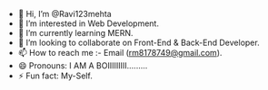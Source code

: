 - 👋 Hi, I’m @Ravi123mehta
- 👀 I’m interested in Web Development.
- 🌱 I’m currently learning MERN.
- 💞️ I’m looking to collaborate on Front-End & Back-End Developer. 
- 📫 How to reach me :- Email (rm8178749@gmail.com).
- 😄 Pronouns: I AM A BOIIIIIIIII.........
- ⚡ Fun fact: My-Self.

<!---
Ravi123mehta/Ravi123mehta is a ✨ special ✨ repository because its `README.md` (this file) appears on your GitHub profile.
You can click the Preview link to take a look at your changes.
--->
